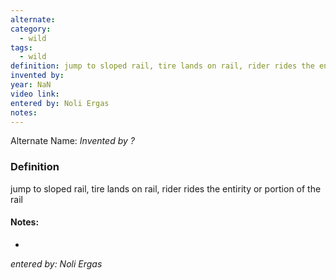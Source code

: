 ```yaml
---
alternate: 
category:
  - wild
tags:
  - wild
definition: jump to sloped rail, tire lands on rail, rider rides the entirity or portion of the rail
invented by: 
year: NaN
video link: 
entered by: Noli Ergas
notes: 
---
```

Alternate Name: 
*Invented by ?*

### Definition
jump to sloped rail, tire lands on rail, rider rides the entirity or portion of the rail


#### Notes:
- 
*entered by: Noli Ergas*
